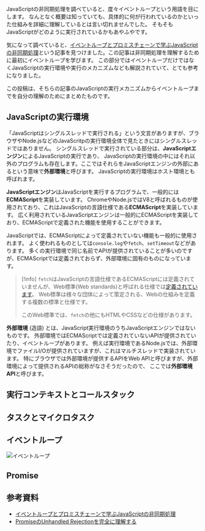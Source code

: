 JavaScriptの非同期処理を調べていると、度々イベントループという用語を目にします。
なんとなく概要は知っていても、具体的に何が行われているのかといった仕組みを詳細に理解しているとは言い切れませんでした。
そもそもJavaScriptがどのように実行されているかもあやふやです。

気になって調べていると、[イベントループとプロミスチェーンで学ぶJavaScriptの非同期処理](https://zenn.dev/estra/books/js-async-promise-chain-event-loop)という記事を見つけました。この記事は非同期処理を理解するために最初にイベントループを学びます。
この部分ではイベントループだけではなくJavaScriptの実行環境や実行のメカニズムなども解説されていて、とても参考になりました。

この投稿は、そちらの記事のJavaScriptの実行メカニズムからイベントループまでを自分の理解のためにまとめたものです。

## JavaScriptの実行環境

「JavaScriptはシングルスレッドで実行される」という文言がありますが、ブラウザやNode.jsなどのJavaScritpの実行環境全体で見たときにはシングルスレッドではありません。
シングルスレッドで実行されている部分は、**JavaScriptエンジン**によるJavaScriptの実行であり、
JavaScriptの実行環境の中にはそれ以外のプログラムも存在します。ここではそれらをJavaScriptエンジンの外部にあるという意味で**外部環境**と呼びます。
JavaScriptの実行環境はホスト環境とも呼ばれます。

**JavaScriptエンジン**はJavaScriptを実行するプログラムで、一般的には**ECMAScript**を実装しています。
ChromeやNode.jsではV8と呼ばれるものが使用されており、これはJavaScriptの言語仕様である**ECMAScript**を実装しています。
広く利用されているJavaScriptエンジンは一般的にECMAScriptを実装しており、ECMAScriptで定義された機能を使用することができます。

JavaScriptでは、ECMAScriptによって定義されていない機能も一般的に使用されます。
よく使われるものとしては`console.log`や`fetch`、`setTimeout`などがあります。
多くの実行環境で同じ名前でAPIが提供されていることが多いのですが、ECMAScriptでは定義されておらず、外部環境に固有のものになっています。

> [!info]
> `fetch`はJavaScriptの言語仕様であるECMAScriptには定義されていませんが、Web標準(Web standards)と呼ばれる仕様では[定義されています](https://fetch.spec.whatwg.org/#fetch-method)。
Web標準は様々な団体によって策定される、Webの仕組みを定義する複数の標準と仕様です。
>
> このWeb標準では、`fetch`の他にもHTMLやCSSなどの仕様があります。

**外部環境** (造語) とは、JavaScript実行環境のうちJavaScriptエンジンではないものです。
外部環境ではECMAScriptでは定義されていないAPIが提供されていたり、イベントループがあります。
例えば実行環境であるNode.jsでは、外部環境でファイルI/Oが提供されていますが、これはマルチスレッドで実装されています。
特にブラウザでは外部環境が提供するAPIをWeb APIと呼びますが、外部環境によって提供されるAPIの総称がなさそうだったので、
ここでは**外部環境API**と呼びます。

## 実行コンテキストとコールスタック

## タスクとマイクロタスク

## イベントループ

![イベントループ](/images/js-event-loop.png)

## Promise

## 参考資料

- [イベントループとプロミスチェーンで学ぶJavaScriptの非同期処理](https://zenn.dev/estra/books/js-async-promise-chain-event-loop)
- [PromiseのUnhandled Rejectionを完全に理解する](https://zenn.dev/uhyo/articles/unhandled-rejection-understanding)

